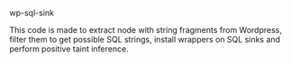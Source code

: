wp-sql-sink

This code is made to extract node with string fragments from Wordpress, filter them to get possible SQL strings, install wrappers on SQL sinks and perform positive taint inference.